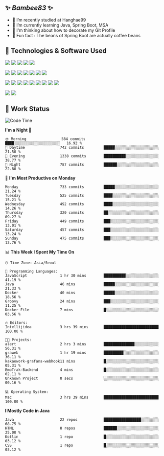 ##  ✨ _Bambee83_ ✨ 

- 🔭 I’m recently studied at Hanghae99
- 🌱 I’m currently learning Java, Spring Boot, MSA
- 🤔 I'm thinking about how to decorate my Git Profile
- 🪹 Fun fact : The beans of Spring Boot are actually coffee beans 

<!-- - 💬 Ask me about ...
- 📫 How to reach me: ...
- 😄 Pronouns: ...
- 👯 I’m looking to collaborate on ...-->

## 🔧  Technologies & Software Used

<img src="https://img.shields.io/badge/Java-007396?style=flat-round&logo=OpenJDK&logoColor=white"/> <img src="https://img.shields.io/badge/Spring-6DB33F?style=flat-round&logo=spring&logoColor=white"/>   <img src="https://img.shields.io/badge/SpringBoot-6DB33F?style=flat-round&logo=springboot&logoColor=white"/>  <img src="https://img.shields.io/badge/SpringSecurity-6DB33F?style=flat-round&logo=SpringSecurity&logoColor=white"/>   <img src="https://img.shields.io/badge/JSON Web Token-000000?style=flat-round&logo=JSON Web Tokens&logoColor=white"/> 

<img src="https://img.shields.io/badge/github-181717?style=flat-round&logo=github&logoColor=white"/> <img src="https://img.shields.io/badge/git-F05032?style=flat-round&logo=git&logoColor=white"/> <img src="https://img.shields.io/badge/githubactions-2088FF?style=flat-round&logo=githubactions&logoColor=white"/>  <img src="https://img.shields.io/badge/Gradle-02303A?style=flat-round&logo=Gradle&logoColor=white"/>  <img src="https://img.shields.io/badge/IntelliJIDEA-000000?style=flat-round&logo=IntelliJIDEA&logoColor=white"/>  <img src="https://img.shields.io/badge/Postman-FF6C37?style=flat-round&logo=Postman&logoColor=white"/>  <img src="https://img.shields.io/badge/Sourcetree-0052CC?style=flat-round&logo=Sourcetree&logoColor=white"/>

<img src="https://img.shields.io/badge/AmazonS3-569A31?style=flat-round&logo=AmazonS3&logoColor=white"/>  <img src="https://img.shields.io/badge/AmazonEC2-FF9900?style=flat-round&logo=AmazonEC2&logoColor=white"/>  <img src="https://img.shields.io/badge/AmazonRDS-527FFF?style=flat-round&logo=AmazonRDS&logoColor=white"/>  <img src="https://img.shields.io/badge/MySQL-4479A1?style=flat-round&logo=MySQL&logoColor=white"/>  <img src="https://img.shields.io/badge/MongoDB-47A248?style=flat-round&logo=MongoDB&logoColor=white"/> <img src="https://img.shields.io/badge/Ubuntu-E95420?style=flat-round&logo=Ubuntu&logoColor=white"/> <img src="https://img.shields.io/badge/FileZilla-BF0000?style=flat-round&logo=filezilla&logoColor=white"/> <img src="https://img.shields.io/badge/Notion-000000?style=flat-round&logo=Notion&logoColor=white"/> <img src="https://img.shields.io/badge/Slack-F06A6A?style=flat-round&logo=slack&logoColor=white"/>

<img src="https://img.shields.io/badge/AmazonCloudfront-3693F3?style=flat-round&logo=iCloud&logoColor=white"/> <img src="https://img.shields.io/badge/ApacheJMeter-D22128?style=flat-round&logo=apachejmeter&logoColor=white"/> 
 
<!-- Markdown lang
[![Bambee83 Badge](https://img.shields.io/badge/Bambee83'blog-4A154B.svg?&style=for-the-badge&logo=Bloglovin&link=https://blog.naver.com/bambee83)](https://blog.naver.com/bambee83)
## 🚀  GitHub stats & Top Langs
[![Bambee83's GitHub stats-Dark](https://github-readme-stats.vercel.app/api?username=bambee83&show_icons=true&theme=dark#gh-dark-mode-only)]((https://github.com/bambee83/github-readme-stats#gh-dark-mode-only))
![Top Langs-Dark](https://github-readme-stats.vercel.app/api/top-langs/?username=bambee83&layout=compact&theme=dark#gh-dark-mode-only)
## 🐳   Project
[mini project - SeoulCulturePort](https://github.com/event-information)
[clone coding - Instaclone](https://github.com/instaclone8)
[final project - emotrak](https://github.com/EmoTrak)
[![bambee83's wakatime stats](https://github-readme-stats.vercel.app/api/wakatime?username=bambee83)]
 -->
## 🐳 Work Status
<!--START_SECTION:waka-->
![Code Time](http://img.shields.io/badge/Code%20Time-513%20hrs%2037%20mins-blue)

**I'm a Night 🦉** 

```text
🌞 Morning                584 commits         ████░░░░░░░░░░░░░░░░░░░░░   16.92 % 
🌆 Daytime                742 commits         █████░░░░░░░░░░░░░░░░░░░░   21.50 % 
🌃 Evening                1338 commits        ██████████░░░░░░░░░░░░░░░   38.77 % 
🌙 Night                  787 commits         ██████░░░░░░░░░░░░░░░░░░░   22.80 % 
```
📅 **I'm Most Productive on Monday** 

```text
Monday                   733 commits         █████░░░░░░░░░░░░░░░░░░░░   21.24 % 
Tuesday                  525 commits         ████░░░░░░░░░░░░░░░░░░░░░   15.21 % 
Wednesday                492 commits         ████░░░░░░░░░░░░░░░░░░░░░   14.26 % 
Thursday                 320 commits         ██░░░░░░░░░░░░░░░░░░░░░░░   09.27 % 
Friday                   449 commits         ███░░░░░░░░░░░░░░░░░░░░░░   13.01 % 
Saturday                 457 commits         ███░░░░░░░░░░░░░░░░░░░░░░   13.24 % 
Sunday                   475 commits         ███░░░░░░░░░░░░░░░░░░░░░░   13.76 % 
```


📊 **This Week I Spent My Time On** 

```text
🕑︎ Time Zone: Asia/Seoul

💬 Programming Languages: 
JavaScript               1 hr 30 mins        ██████████░░░░░░░░░░░░░░░   41.19 % 
Java                     46 mins             █████░░░░░░░░░░░░░░░░░░░░   21.33 % 
Docker                   40 mins             █████░░░░░░░░░░░░░░░░░░░░   18.56 % 
Groovy                   24 mins             ███░░░░░░░░░░░░░░░░░░░░░░   11.25 % 
Docker File              7 mins              █░░░░░░░░░░░░░░░░░░░░░░░░   03.56 % 

🔥 Editors: 
Intellijidea             3 hrs 39 mins       █████████████████████████   100.00 % 

🐱‍💻 Projects: 
alert                    2 hrs 3 mins        ██████████████░░░░░░░░░░░   56.31 % 
graweb                   1 hr 19 mins        █████████░░░░░░░░░░░░░░░░   36.11 % 
kakaowork-grafana-webhook11 mins             █░░░░░░░░░░░░░░░░░░░░░░░░   05.31 % 
EmoTrak-Backend          4 mins              █░░░░░░░░░░░░░░░░░░░░░░░░   02.11 % 
Unknown Project          0 secs              ░░░░░░░░░░░░░░░░░░░░░░░░░   00.16 % 

💻 Operating System: 
Mac                      3 hrs 39 mins       █████████████████████████   100.00 % 
```

**I Mostly Code in Java** 

```text
Java                     22 repos            █████████████████░░░░░░░░   68.75 % 
HTML                     8 repos             ██████░░░░░░░░░░░░░░░░░░░   25.00 % 
Kotlin                   1 repo              █░░░░░░░░░░░░░░░░░░░░░░░░   03.12 % 
CSS                      1 repo              █░░░░░░░░░░░░░░░░░░░░░░░░   03.12 % 
```




<!--END_SECTION:waka-->
